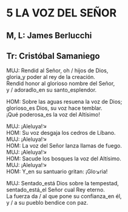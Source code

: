 # 5 LA VOZ DEL SEÑOR

## M, L: James Berlucchi
## Tr: Cristóbal Samaniego

MUJ: Rendid al Señor, oh / hijos de Dios,  
gloria_y poder al rey de la creación.  
Rendid honor al glorioso nombre del Señor,  
y / adoradlo_en su santo_esplendor.  

HOM: Sobre las aguas resuena la voz de Dios;  
glorioso_es Dios, su voz hace temblar.  
¡Qué poderosa_es la voz del Altísimo!  

MUJ: ¡Aleluya!↘  
HOM: Su voz desgaja los cedros de Líbano.  
MUJ: ¡Aleluya!↘  
HOM: La voz del Señor lanza llamas de fuego.  
MUJ: ¡Aleluya!↘  
HOM: Sacude los bosques la voz del Altísimo.  
MUJ: ¡Aleluya!↘  
HOM: Y_en su santuario gritan: ¡Glo↘ria!  

MUJ: Sentado_está Dios sobre la tempestad,  
sentado_está_el Señor cual Rey eterno.  
La fuerza da / al que pone su confianza_en él,  
y / a su pueblo bendice con paz.  

